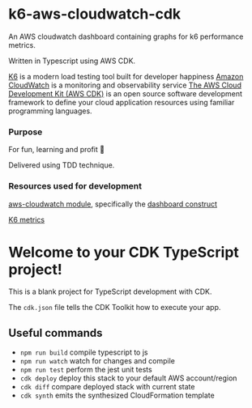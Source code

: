 # k6-aws-cloudwatch-cdk

An AWS cloudwatch dashboard containing graphs for k6 performance metrics. 

Written in Typescript using AWS CDK. 

[K6](https://github.com/loadimpact/k6) is a modern load testing tool built for developer happiness
[Amazon CloudWatch](https://aws.amazon.com/cloudwatch/) is a monitoring and observability service 
[The AWS Cloud Development Kit (AWS CDK)](https://aws.amazon.com/cdk/) is an open source software development framework to define your cloud application resources using familiar programming languages.

### Purpose
For fun, learning and profit 🤑

Delivered using TDD technique. 

### Resources used for development
[aws-cloudwatch module](https://docs.aws.amazon.com/cdk/api/latest/docs/aws-cloudwatch-readme.html), specifically the [dashboard construct](https://docs.aws.amazon.com/cdk/api/latest/docs/@aws-cdk_aws-cloudwatch.Dashboard.html)

[K6 metrics](https://k6.io/docs/using-k6/metrics)

# Welcome to your CDK TypeScript project!

This is a blank project for TypeScript development with CDK.

The `cdk.json` file tells the CDK Toolkit how to execute your app.

## Useful commands

- `npm run build` compile typescript to js
- `npm run watch` watch for changes and compile
- `npm run test` perform the jest unit tests
- `cdk deploy` deploy this stack to your default AWS account/region
- `cdk diff` compare deployed stack with current state
- `cdk synth` emits the synthesized CloudFormation template

